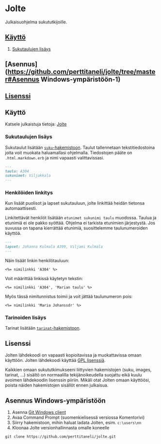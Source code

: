 # Jolte
Julkaisuohjelma sukututkijoille.

## [Käyttö](https://github.com/perttitaneli/jolte/tree/master#käyttö-1)

1. [Sukutaulujen lisäys](https://github.com/perttitaneli/jolte/tree/master#sukutaulujen-lisäys)


## [Asennus](https://github.com/perttitaneli/jolte/tree/master#Asennus Windows-ympäristöön-1)

## [Lisenssi](https://github.com/perttitaneli/jolte/tree/master#lisenssi-1)

## Käyttö

Katsele julkaistuja tietoja: [Jolte](http://perttitaneli.github.io/jolte/)

### Sukutaulujen lisäys

Sukutaulut lisätään [`suku`-hakemistoon](https://github.com/perttitaneli/jolte/tree/master/source/suku). 
Taulut tallennetaan tekstitiedostoina joita voit muokata haluamallasi ohjelmalla. 
Tiedostojen pääte on `.html.markdown.erb` ja nimi vapaasti valittavissasi.   

```markdown
---
taulu: A304
sukunimet: Viljakkala
---
```

### Henkilöiden linkitys

Kun lisäät puolisot ja lapset sukutauluun, jolte linkittää heidän tietonsa automaattisesti. 

Linkitettävät henkilöt lisätään `etunimet sukunimi taulu` muodossa. Taulua ja etunimiä ei ole pakko syöttää. 
Ohjelma ei tarkista etunimien järjestystä. Jos suvussa on tapana kierrättää etunimiä, suosittelemme taulunumeroiden käyttöä.

```markdown
---
lapset: Johanna Kulmala A399, Viljami Kulmala
---
```

Näin lisäät linkin henkilötauluun:

```erb
<%= nimilinkki 'A304' %>
```

Voit määrittää linkissä käytetyn tekstin:

```erb
<%= nimilinkki 'A304', 'Marian taulu' %>
```

Myös tässä nimitunnistus toimii ja voit jättää taulunumeron pois:

```erb
<%= nimilinkki 'Maria Johanssdr' %>
```

### Tarinoiden lisäys

Tarinat lisätään [`tarinat`-hakemistoon](https://github.com/perttitaneli/jolte/tree/master/source/tarinat). 


## Lisenssi

Jolten lähdekoodi on vapaasti kopioitavissa ja muokattavissa omaan käyttöön. Jolten lähdekoodi käyttää [GPL lisenssiä](https://fi.wikipedia.org/wiki/GNU_General_Public_License).

Kaikkien omaan sukututkimukseeni liittyvien hakemistojen (suku, images, tarinat, ...) sisältö on normaalilla tekijänoikeudella suojattu eikä kuulu avoimen lähdekoodin lisenssin piiriin. Mikäli otat Jolten omaan käyttöösi, poista näiden hakemistojen sisällöt ennen julkaisua.


## Asennus Windows-ympäristöön

1. Asenna [Git Windows client](https://git-scm.com/download/win)
2. Avaa Command Prompt (suomenkielisessä versiossa Komentorivi)
3. Siirry hakemistoon, mihin haluat ladata Jolten, esim. `c:\users\nn`
4. Kloonaa Jolte versionhallinnasta omalle koneelle
```
git clone https://github.com/perttitaneli/jolte.git
```
